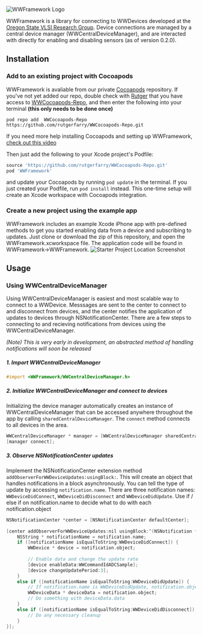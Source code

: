 ![WWFramework Logo](https://github.com/rutgerfarry/WWFramework/blob/master/WWFramework.png)

WWFramework is a library for connecting to WWDevices developed at the [Oregon State VLSI Research Group](http://eecs.oregonstate.edu/research/vlsi/). 
Device connections are managed by a central device manager (WWCentralDeviceManager), and are interacted with directly for enabling and disabling sensors (as of version 0.2.0).

## Installation
### Add to an existing project with Cocoapods
WWFramework is avaliable from our private [Cocoapods](http://cocoapods.org/) repository. If you've not yet added our repo,
double check with [Rutger](mailto:rutgerfarry@gmail.com) that you have access to 
[WWCocoapods-Repo](https://github.com/rutgerfarry/WWCocoapods-Repo), and then enter the following into your terminal **(this
only needs to be done once)**
```shell
pod repo add  WWCocoapods-Repo https://github.com/rutgerfarry/WWCocoapods-Repo.git
```
If you need more help installing Cocoapods and setting up WWFramework, [check out this video](http://youtu.be/8wWNcFbumlI)

Then just add the following to your Xcode project's Podfile:
```ruby
source 'https://github.com/rutgerfarry/WWCocoapods-Repo.git'
pod 'WWFramework'
```
and update your Cocoapods by running `pod update` in the terminal. If you just created your Podfile, run `pod install`
instead. This one-time setup will create an Xcode workspace with Cocoapods integration.

### Create a new project using the example app
WWFramework includes an example Xcode iPhone app with pre-defined methods to get you started enabling data from a device and subscribing to updates. Just clone or download the zip of this repository, and open the WWFramework.xcworkspace file.
The application code will be found in WWFramework->WWFramework.
![Starter Project Location Screenshot](https://github.com/rutgerfarry/WWFramework/blob/master/Images/StarterProjectScreen.png)

## Usage
### Using WWCentralDeviceManager
Using WWCentralDeviceManager is easiest and most scalable way to connect to a WWDevice. Messsages are sent to the center to connect to and disconnect from devices, and the center notifies the application of updates to devices through NSNotificationCenter. There are a few steps to connecting to and recieving notifications from devices using the WWCentralDeviceManager.

*(Note) This is very early in development, an abstracted method of handling notifications will soon be released*

##### 1. Import WWCentralDeviceManager
```Objective-C
#import <WWFramework/WWCentralDeviceManager.h>
```
##### 2. Initialize WWCentralDeviceManager and connect to devices
Initializing the device manager automatically creates an instance of WWCentralDeviceManager that can be accessed anywhere throughout the app by calling `sharedCentralDeviceManager`. The `connect` method connects to all devices in the area.
```Objective-C
WWCentralDeviceManager * manager = [WWCentralDeviceManager sharedCentralDeviceManager];
[manager connect];

```
##### 3. Observe NSNotificationCenter updates
Implement the NSNotificationCenter extension method `addObserverForWWDeviceUpdates:usingBlock:`. This will create an object 
that handles notifications in a block asynchronously. You can tell the type of update by accessing `notification.name`. 
There are three notification names: `WWDeviceDidConnect`, `WWDeviceDidDisconnect` and `WWDeviceDidUpdate`. 
Use if / else if on notification.name to decide what to do with each notification.object

```Objective-C
NSNotificationCenter *center = [NSNotificationCenter defaultCenter];
    
[center addObserverForWWDeviceUpdates:nil usingBlock:^(NSNotification * notification) {
    NSString * notificationName = notification.name;
    if ([notificationName isEqualToString:WWDeviceDidConnect]) {
        WWDevice * device = notification.object;
        
        // Enable data and change the update rate
        [device enableData:WWCommandIdADCSample];
        [device changeUpdatePeriod:3];
    }
    else if ([notificationName isEqualToString:WWDeviceDidUpdate]) {
        // If notification.name is WWDeviceDidUpdate, notification.object is WWDeviceData
        WWDeviceData * deviceData = notification.object;
        // Do something with deviceData.data
    }
    else if ([notificationName isEqualToString:WWDeviceDidDisconnect]) {
        // Do any necessary cleanup
    }
}];

```
